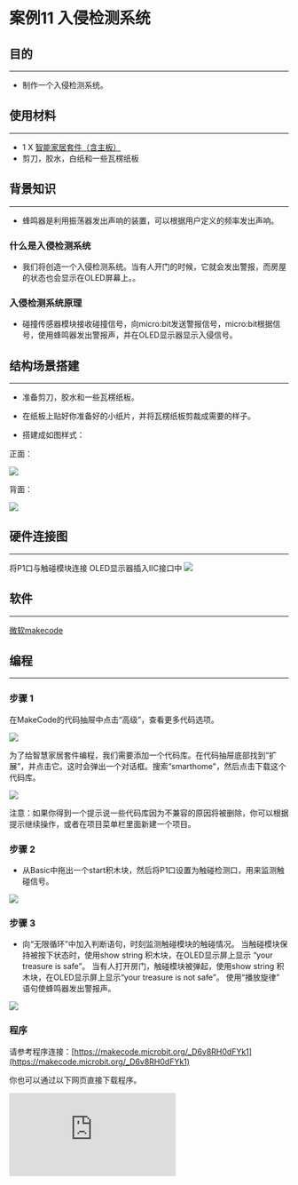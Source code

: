 # 案例11 入侵检测系统

## 目的
---

- 制作一个入侵检测系统。

## 使用材料
---

- 1 X [智能家居套件（含主板）](https://item.taobao.com/item.htm?ft=t&id=609328225464)
- 剪刀，胶水，白纸和一些瓦楞纸板

## 背景知识
---

- 蜂鸣器是利用振荡器发出声响的装置，可以根据用户定义的频率发出声响。


### 什么是入侵检测系统

- 我们将创造一个入侵检测系统。当有人开门的时候，它就会发出警报，而房屋的状态也会显示在OLED屏幕上。。

### 入侵检测系统原理

- 碰撞传感器模块接收碰撞信号，向micro:bit发送警报信号，micro:bit根据信号，使用蜂鸣器发出警报声，并在OLED显示器显示入侵信号。


## 结构场景搭建
---

- 准备剪刀，胶水和一些瓦楞纸板。
- 在纸板上贴好你准备好的小纸片，并将瓦楞纸板剪裁成需要的样子。



- 搭建成如图样式：

正面：

![](./images/RL8DL2M.png)

背面：

![](./images/K56Vqzl.jpg)

## 硬件连接图
---
将P1口与触碰模块连接
OLED显示器插入IIC接口中
![](./images/MLFMqXq.jpg)

## 软件
---
[微软makecode](https://makecode.microbit.org/#)


## 编程
---
### 步骤 1

在MakeCode的代码抽屉中点击“高级”，查看更多代码选项。

![](./images/smart_home_kit_case_01_01.png)

为了给智慧家居套件编程，我们需要添加一个代码库。在代码抽屉底部找到“扩展”，并点击它。这时会弹出一个对话框。搜索“smarthome"，然后点击下载这个代码库。

![](./images/smart_home_kit_case_01_02.png)

注意：如果你得到一个提示说一些代码库因为不兼容的原因将被删除，你可以根据提示继续操作，或者在项目菜单栏里面新建一个项目。


### 步骤 2

- 从Basic中拖出一个start积木块，然后将P1口设置为触碰检测口，用来监测触碰信号。

![](./images/smart_home_kit_case_11_03.png)

### 步骤 3

- 向“无限循环”中加入判断语句，时刻监测触碰模块的触碰情况。
当触碰模块保持被按下状态时，使用show string 积木块，在OLED显示屏上显示 “your treasure is safe”。
当有人打开房门，触碰模块被弹起，使用show string 积木块，在OLED显示屏上显示“your treasure is not safe”。
使用“播放旋律” 语句使蜂鸣器发出警报声。

![](./images/smart_home_kit_case_11_04.png)




### 程序

请参考程序连接：[https://makecode.microbit.org/_D6v8RH0dFYk1](https://makecode.microbit.org/_D6v8RH0dFYk1)

你也可以通过以下网页直接下载程序。

<div
    style={{
        position: 'relative',
        paddingBottom: '60%',
        overflow: 'hidden',
    }}
>
    <iframe
        src="https://makecode.microbit.org/_D6v8RH0dFYk1"
        frameborder="0"
        sandbox="allow-popups allow-forms allow-scripts allow-same-origin"
        style={{
            position: 'absolute',
            width: '100%',
            height: '100%',
        }}
    />
</div>
---

## 结论
---

-当人打开房门，入侵检测系统调用蜂鸣器发出警报，OLED显示器显示有人入侵。

## 思考
---

- 借助家居智能套件中的光线传感器模块，你能想出什么样的创意？

## 常见问题
---


## 相关阅读
---
